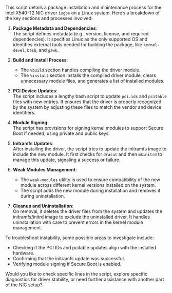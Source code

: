 This script details a package installation and maintenance process for the Intel X540-T2 NIC driver `ixgbe` on a Linux system. Here’s a breakdown of the key sections and processes involved:

1. **Package Metadata and Dependencies**:  
   The script defines metadata (e.g., version, license, and required dependencies). It specifies Linux as the only supported OS and identifies external tools needed for building the package, like `kernel-devel`, `bash`, and `gawk`.

2. **Build and Install Process**:  
   - The `%build` section handles compiling the driver module.
   - The `%install` section installs the compiled driver module, clears unnecessary module files, and generates a list of installed modules.
   
3. **PCI Device Updates**:  
   The script includes a lengthy bash script to update `pci.ids` and `pcitable` files with new entries. It ensures that the driver is properly recognized by the system by adjusting these files to match the vendor and device identifiers.

4. **Module Signing**:  
   The script has provisions for signing kernel modules to support Secure Boot if needed, using private and public keys.

5. **Initramfs Updates**:  
   After installing the driver, the script tries to update the initramfs image to include the new module. It first checks for `dracut` and then `mkinitrd` to manage this update, signaling a success or failure.

6. **Weak Modules Management**:  
   - The `weak-modules` utility is used to ensure compatibility of the new module across different kernel versions installed on the system.
   - The script adds the new module during installation and removes it during uninstallation.

7. **Cleanup and Uninstallation**:  
   On removal, it deletes the driver files from the system and updates the initramfs/initrd image to exclude the uninstalled driver. It handles uninstallation with care to prevent errors in the kernel module management.

To troubleshoot instability, some possible areas to investigate include:
- Checking if the PCI IDs and pcitable updates align with the installed hardware.
- Confirming that the initramfs update was successful.
- Verifying module signing if Secure Boot is enabled.
  
Would you like to check specific lines in the script, explore specific diagnostics for driver stability, or need further assistance with another part of the NIC setup?
